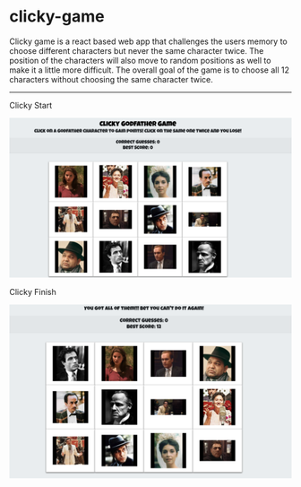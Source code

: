 # clicky-game

Clicky game is a react based web app that challenges the users memory to choose different characters but never the same character twice. The position of the characters will also move to random positions as well to make it a little more difficult. The overall goal of the game is to choose all 12 characters without choosing the same character twice.

--------------------------------------------------------------------------------------------------------------------------------------------------

Clicky Start

![](images1/clicky_start.png)


Clicky Finish

![](images1/clicky_finish.png)

